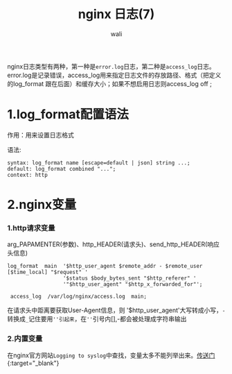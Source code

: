 ﻿---
layout: post
title: nginx 日志(7)  #标题
tagline: 基于Nginx的中间架构
category: nginx      #分类
author: wali    #作者
tag: nginx     #标签
ghurl:        #github url
ghurl_zip:    #github zip下载

post_nav: false
---

nginx日志类型有两种，第一种是`error.log`日志，第二种是`access_log`日志。error.log是记录错误，access_log用来指定日志文件的存放路径、格式（把定义的log_format 跟在后面）和缓存大小；如果不想启用日志则access_log off ;

# 1.log_format配置语法

作用：用来设置日志格式

语法:

```nginx
syntax: log_format name [escape=default | json] string ...;
default: log_format combined "...";
context: http
```

# 2.nginx变量

### 1.http请求变量

arg_PAPAMENTER(参数)、http_HEADER(请求头)、send_http_HEADER(响应头信息)

```nginx
log_format  main  '$http_user_agent $remote_addr - $remote_user [$time_local] "$request" '
                  '$status $body_bytes_sent "$http_referer" '
                  '"$http_user_agent" "$http_x_forwarded_for"';

 access_log  /var/log/nginx/access.log  main;

```
在请求头中距离要获取User-Agent信息，则 '$http_user_agent'大写转成小写，`-`转换成`_`记住要用`''引起来`，在`''`引号内[],-都会被处理成字符串输出

### 2.内置变量

在nginx官方网站`Logging to syslog`中查找，变量太多不能列举出来。[传送门](http://nginx.org/en/docs/http/ngx_http_log_module.html#log_format "http://nginx.org/en/docs/http/ngx_http_log_module.html#log_format"){:target="_blank"}


